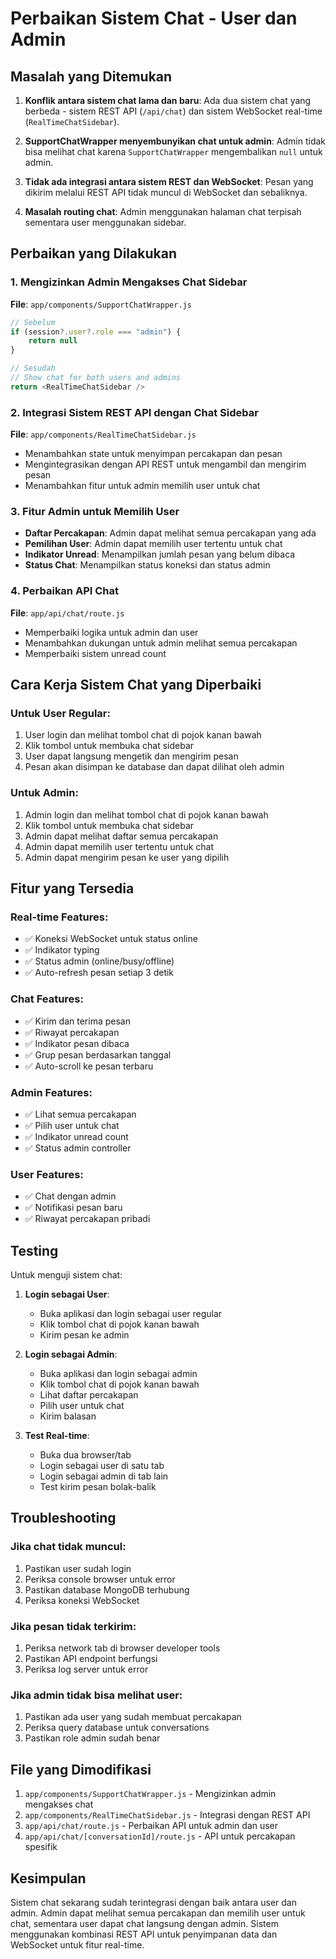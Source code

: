 # Perbaikan Sistem Chat - User dan Admin

## Masalah yang Ditemukan

1. **Konflik antara sistem chat lama dan baru**: Ada dua sistem chat yang berbeda - sistem REST API (`/api/chat`) dan sistem WebSocket real-time (`RealTimeChatSidebar`).

2. **SupportChatWrapper menyembunyikan chat untuk admin**: Admin tidak bisa melihat chat karena `SupportChatWrapper` mengembalikan `null` untuk admin.

3. **Tidak ada integrasi antara sistem REST dan WebSocket**: Pesan yang dikirim melalui REST API tidak muncul di WebSocket dan sebaliknya.

4. **Masalah routing chat**: Admin menggunakan halaman chat terpisah sementara user menggunakan sidebar.

## Perbaikan yang Dilakukan

### 1. Mengizinkan Admin Mengakses Chat Sidebar

**File**: `app/components/SupportChatWrapper.js`

```javascript
// Sebelum
if (session?.user?.role === "admin") {
    return null
}

// Sesudah
// Show chat for both users and admins
return <RealTimeChatSidebar />
```

### 2. Integrasi Sistem REST API dengan Chat Sidebar

**File**: `app/components/RealTimeChatSidebar.js`

-   Menambahkan state untuk menyimpan percakapan dan pesan
-   Mengintegrasikan dengan API REST untuk mengambil dan mengirim pesan
-   Menambahkan fitur untuk admin memilih user untuk chat

### 3. Fitur Admin untuk Memilih User

-   **Daftar Percakapan**: Admin dapat melihat semua percakapan yang ada
-   **Pemilihan User**: Admin dapat memilih user tertentu untuk chat
-   **Indikator Unread**: Menampilkan jumlah pesan yang belum dibaca
-   **Status Chat**: Menampilkan status koneksi dan status admin

### 4. Perbaikan API Chat

**File**: `app/api/chat/route.js`

-   Memperbaiki logika untuk admin dan user
-   Menambahkan dukungan untuk admin melihat semua percakapan
-   Memperbaiki sistem unread count

## Cara Kerja Sistem Chat yang Diperbaiki

### Untuk User Regular:

1. User login dan melihat tombol chat di pojok kanan bawah
2. Klik tombol untuk membuka chat sidebar
3. User dapat langsung mengetik dan mengirim pesan
4. Pesan akan disimpan ke database dan dapat dilihat oleh admin

### Untuk Admin:

1. Admin login dan melihat tombol chat di pojok kanan bawah
2. Klik tombol untuk membuka chat sidebar
3. Admin dapat melihat daftar semua percakapan
4. Admin dapat memilih user tertentu untuk chat
5. Admin dapat mengirim pesan ke user yang dipilih

## Fitur yang Tersedia

### Real-time Features:

-   ✅ Koneksi WebSocket untuk status online
-   ✅ Indikator typing
-   ✅ Status admin (online/busy/offline)
-   ✅ Auto-refresh pesan setiap 3 detik

### Chat Features:

-   ✅ Kirim dan terima pesan
-   ✅ Riwayat percakapan
-   ✅ Indikator pesan dibaca
-   ✅ Grup pesan berdasarkan tanggal
-   ✅ Auto-scroll ke pesan terbaru

### Admin Features:

-   ✅ Lihat semua percakapan
-   ✅ Pilih user untuk chat
-   ✅ Indikator unread count
-   ✅ Status admin controller

### User Features:

-   ✅ Chat dengan admin
-   ✅ Notifikasi pesan baru
-   ✅ Riwayat percakapan pribadi

## Testing

Untuk menguji sistem chat:

1. **Login sebagai User**:

    - Buka aplikasi dan login sebagai user regular
    - Klik tombol chat di pojok kanan bawah
    - Kirim pesan ke admin

2. **Login sebagai Admin**:

    - Buka aplikasi dan login sebagai admin
    - Klik tombol chat di pojok kanan bawah
    - Lihat daftar percakapan
    - Pilih user untuk chat
    - Kirim balasan

3. **Test Real-time**:
    - Buka dua browser/tab
    - Login sebagai user di satu tab
    - Login sebagai admin di tab lain
    - Test kirim pesan bolak-balik

## Troubleshooting

### Jika chat tidak muncul:

1. Pastikan user sudah login
2. Periksa console browser untuk error
3. Pastikan database MongoDB terhubung
4. Periksa koneksi WebSocket

### Jika pesan tidak terkirim:

1. Periksa network tab di browser developer tools
2. Pastikan API endpoint berfungsi
3. Periksa log server untuk error

### Jika admin tidak bisa melihat user:

1. Pastikan ada user yang sudah membuat percakapan
2. Periksa query database untuk conversations
3. Pastikan role admin sudah benar

## File yang Dimodifikasi

1. `app/components/SupportChatWrapper.js` - Mengizinkan admin mengakses chat
2. `app/components/RealTimeChatSidebar.js` - Integrasi dengan REST API
3. `app/api/chat/route.js` - Perbaikan API untuk admin dan user
4. `app/api/chat/[conversationId]/route.js` - API untuk percakapan spesifik

## Kesimpulan

Sistem chat sekarang sudah terintegrasi dengan baik antara user dan admin. Admin dapat melihat semua percakapan dan memilih user untuk chat, sementara user dapat chat langsung dengan admin. Sistem menggunakan kombinasi REST API untuk penyimpanan data dan WebSocket untuk fitur real-time.
